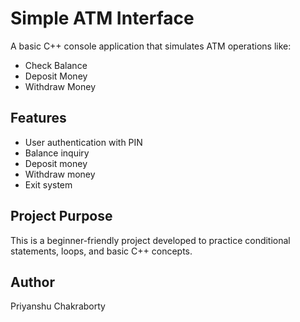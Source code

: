 # Simple ATM Interface

A basic C++ console application that simulates ATM operations like:
- Check Balance
- Deposit Money
- Withdraw Money

## Features
- User authentication with PIN
- Balance inquiry
- Deposit money
- Withdraw money
- Exit system

## Project Purpose
This is a beginner-friendly project developed to practice conditional statements, loops, and basic C++ concepts.

## Author
Priyanshu Chakraborty
